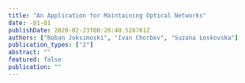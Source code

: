 ```yaml
---
title: "An Application for Maintaining Optical Networks"
date: -01-01
publishDate: 2020-02-23T00:28:40.528761Z
authors: ["Boban Joksimoski", "Ivan Chorbev", "Suzana Loskovska"]
publication_types: ["2"]
abstract: ""
featured: false
publication: ""
---
```


